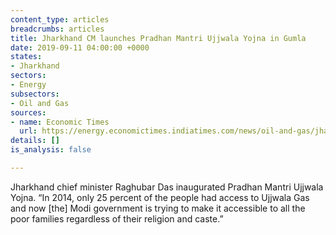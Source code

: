 ```yaml
---
content_type: articles
breadcrumbs: articles
title: Jharkhand CM launches Pradhan Mantri Ujjwala Yojna in Gumla
date: 2019-09-11 04:00:00 +0000
states:
- Jharkhand
sectors:
- Energy
subsectors:
- Oil and Gas
sources:
- name: Economic Times
  url: https://energy.economictimes.indiatimes.com/news/oil-and-gas/jharkhand-cm-launches-pradhan-mantri-ujjwala-yojna-in-gumla/70962400
details: []
is_analysis: false

---
```

Jharkhand chief minister Raghubar Das inaugurated Pradhan Mantri Ujjwala Yojna. “In 2014, only 25 percent of the people had access to Ujjwala Gas and now \[the\] Modi government is trying to make it accessible to all the poor families regardless of their religion and caste.”